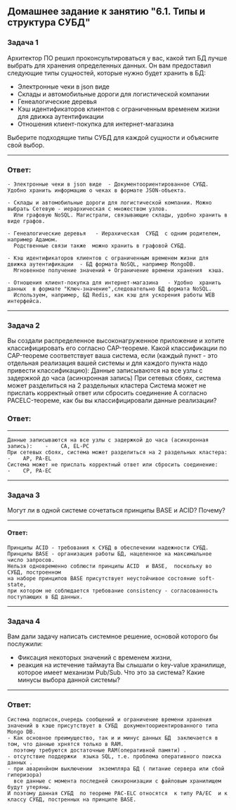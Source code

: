 ## Домашнее задание к занятию "6.1. Типы и структура СУБД"

### Задача 1
Архитектор ПО решил проконсультироваться у вас, какой тип БД лучше выбрать для хранения определенных данных.
Он вам предоставил следующие типы сущностей, которые нужно будет хранить в БД:
  - Электронные чеки в json виде
  - Склады и автомобильные дороги для логистической компании
  - Генеалогические деревья
  - Кэш идентификаторов клиентов с ограниченным временем жизни для движка аутентификации
  - Отношения клиент-покупка для интернет-магазина
  
Выберите подходящие типы СУБД для каждой сущности и объясните свой выбор.

----
### Ответ:

    - Электронные чеки в json виде  - Документоориентированное СУБД. Удобно хранить информацию о чеках в формате JSON-объекта.

    - Склады и автомобильные дороги для логистической компании. Можно выбрать Сетевую - иерархическая с множеством узлов.
      Или графовую NoSQL. Магистрали, связывающие склады, удобно хранить в виде графов.

    - Генеалогические деревья   - Иерахическая  СУБД  с одним родителем, например Адамом. 
      Родственные связи также  можно хранить в графовой СУБД.

    - Кэш идентификаторов клиентов с ограниченным временем жизни для движка аутентификации  - БД формата NoSQL, например MongoDB. 
      Мгновенное получение значений + Ограничение времени хранения  кэша.

    - Отношения клиент-покупка для интернет-магазина   - Удобно  хранить данных  в формате "Ключ-значение",следовательно БД формата NoSQL. 
      Используем, например, БД Redis, как кэш для ускорения работы WEB интерфейса. 

----
### Задача 2
Вы создали распределенное высоконагруженное приложение и хотите классифицировать его согласно CAP-теореме. 
Какой классификации по CAP-теореме соответствует ваша система, 
если (каждый пункт - это отдельная реализация вашей системы и для каждого пункта надо привести классификацию):
Данные записываются на все узлы с задержкой до часа (асинхронная запись)
При сетевых сбоях, система может разделиться на 2 раздельных кластера
Система может не прислать корректный ответ или сбросить соединение
А согласно PACELC-теореме, как бы вы классифицировали данные реализации?

### Ответ:
----
    Данные записываются на все узлы с задержкой до часа (асинхронная запись):    -    CA, EL-PC
    При сетевых сбоях, система может разделиться на 2 раздельных кластера:       -    AP, PA-EL
    Система может не прислать корректный ответ или сбросить соединение:          -    CP, PA-EC

----
### Задача 3
 Могут ли в одной системе сочетаться принципы BASE и ACID? Почему?

----
#### Ответ:

    Принципы ACID - требования к СУБД в обеспечении надежности СУБД.
    Принципы BASE - организация работы БД, нацеленное на максимальное число запросов.  
    Нельзя одновременно соблюсти принципы ACID  и BASE,  поскольку во СУБД, построенном
    на наборе принципов BASE присутствует неустойчивое состояние soft-state, 
    при котором не соблюдается требование consistency - согласованность поступающих в БД данных.

----
### Задача 4
Вам дали задачу написать системное решение, основой которого бы послужили:
- Фиксация некоторых значений с временем жизни, 
- реакция на истечение таймаута
Вы слышали о key-value хранилище, которое имеет механизм Pub/Sub. 
Что это за система? Какие минусы выбора данной системы?

----
### Ответ:

    Система подписок,очередь сообщений и ограничение времени хранения значений в кэше присутствует в СУБД  документоориентированного типа 
    Mongo DB. 
    - Как основное преимущество, так и и минус данных БД  заключается в том, что данные хрнятся только в RAM.
      поэтому требуются достаточные RAM(оперативной памяти) . 
    - отсутствие поддержки  языка SQL, т.е. проблема оперативного поиска данных .  
    - при аваринйном выключении  экземпляра БД ( питание сервера или сбой гиперизора)
      все данные с момента последней синхронизации с файловым хранилищем будут утеряны.
    И поэтому данная СУБД  по теореме PAC-ELC отноcятся  к типу PA/EC  и к классу СУБД, постренных на принципе BASE.